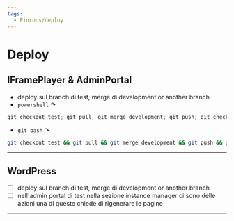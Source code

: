 ```yaml
---
tags:
  - Fincons/deploy
---
```


# Deploy

## IFramePlayer & AdminPortal

- deploy sul branch di test, merge di development or another branch
- `powershell` ↷

```powershell
git checkout test; git pull; git merge development; git push; git checkout development
```

- `git bash` ↷

```bash
git checkout test && git pull && git merge development && git push && git checkout development
```

---

## WordPress

- [ ] deploy sul branch di test, merge di development or another branch
- [ ] nell'admin portal di test nella sezione instance manager ci sono delle azioni una di queste chiede di rigenerare le pagine

---
